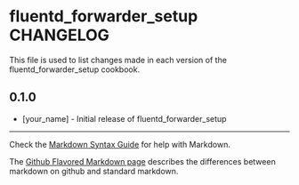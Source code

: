 fluentd_forwarder_setup CHANGELOG
=================================

This file is used to list changes made in each version of the fluentd_forwarder_setup cookbook.

0.1.0
-----
- [your_name] - Initial release of fluentd_forwarder_setup

- - -
Check the [Markdown Syntax Guide](http://daringfireball.net/projects/markdown/syntax) for help with Markdown.

The [Github Flavored Markdown page](http://github.github.com/github-flavored-markdown/) describes the differences between markdown on github and standard markdown.
